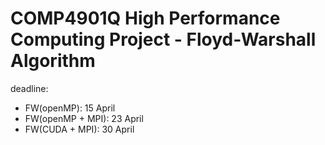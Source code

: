 # COMP4901Q High Performance Computing Project - Floyd-Warshall Algorithm

deadline:
 - FW(openMP): 15 April
 - FW(openMP + MPI): 23 April
 - FW(CUDA + MPI): 30 April